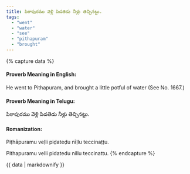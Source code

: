 ```yaml
---
title: పిఠాపురము వెళ్లి పిడతెడు నీళ్లు తెచ్చినట్టు.
tags:
  - "went"
  - "water"
  - "see"
  - "pithapuram"
  - "brought"
---
```


{% capture data %}
#### Proverb Meaning in English:
He went to Pithapuram, and brought a little potful of water
(See No. 1667.)

#### Proverb Meaning in Telugu:
పిఠాపురము వెళ్లి పిడతెడు నీళ్లు తెచ్చినట్టు.

#### Romanization:
Piṭhāpuramu veḷli piḍateḍu nīḷlu teccinaṭṭu.

Pithapuramu velli pidatedu nillu teccinattu.
{% endcapture %}

{{ data | markdownify }}


